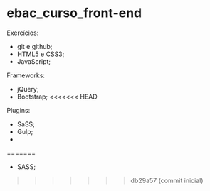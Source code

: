 # ebac_curso_front-end
Exercícios:
- git e github;
- HTML5 e CSS3;
- JavaScript;

Frameworks:
- jQuery;
- Bootstrap;
<<<<<<< HEAD

Plugins:
- SaSS;
- Gulp;
-
=======
- SASS;
>>>>>>> db29a57 (commit inicial)
